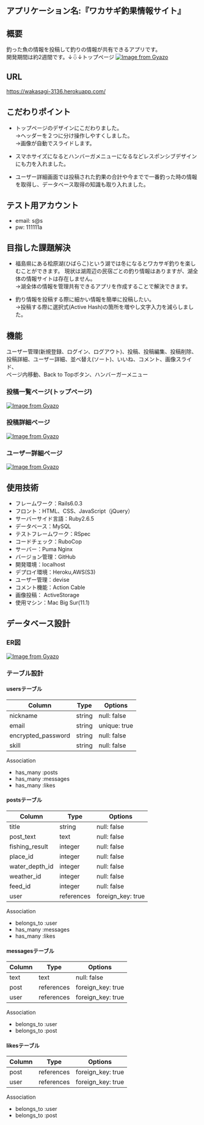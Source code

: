 ## アプリケーション名:『ワカサギ釣果情報サイト』


## 概要
釣った魚の情報を投稿して釣りの情報が共有できるアプリです。
<br>開発期間は約2週間です。↓⇩↓トップページ
[![Image from Gyazo](https://i.gyazo.com/8e05da0d0f8ec658154afb002fe8014a.jpg)](https://gyazo.com/8e05da0d0f8ec658154afb002fe8014a)

## URL
https://wakasagi-3136.herokuapp.com/

## こだわりポイント
- トップページのデザインにこだわりました。
<br>→ヘッダーを２つに分け操作しやすくしました。
<br>→画像が自動でスライドします。

- スマホサイズになるとハンバーガメニューになるなどレスポンシブデザインにも力を入れました。  
- ユーザー詳細画面では投稿された釣果の合計や今までで一番釣った時の情報を取得し、データベース取得の知識も取り入れました。

## テスト用アカウント
* email: s@s
* pw: 111111a

## 目指した課題解決

- 福島県にある桧原湖(ひばらこ)という湖では冬になるとワカサギ釣りを楽しむことができます。
  現状は湖周辺の民宿ごとの釣り情報はありますが、湖全体の情報サイトは存在しません。
  <br>→湖全体の情報を管理共有できるアプリを作成することで解決できます。

- 釣り情報を投稿する際に細かい情報を簡単に投稿したい。
  <br>→投稿する際に選択式(Active Hash)の箇所を増やし文字入力を減らしました。   

## 機能
ユーザー管理(新規登録、ログイン、ログアウト)、投稿、投稿編集、投稿削除、
<br>投稿詳細、ユーザー詳細、並べ替え(ソート)、いいね、コメント、画像スライド、
<br>ページ内移動、Back to Topボタン、ハンバーガーメニュー

### 投稿一覧ページ(トップページ)
[![Image from Gyazo](https://i.gyazo.com/daeaa2bdc7f1a781559d3aa64187da8c.jpg)](https://gyazo.com/daeaa2bdc7f1a781559d3aa64187da8c)
### 投稿詳細ページ
[![Image from Gyazo](https://i.gyazo.com/02091ee88eeea4434c0a9f062aae93b5.png)](https://gyazo.com/02091ee88eeea4434c0a9f062aae93b5)
### ユーザー詳細ページ
[![Image from Gyazo](https://i.gyazo.com/b92a716d58acfb82ebc8fcf76317d0b9.jpg)](https://gyazo.com/b92a716d58acfb82ebc8fcf76317d0b9)
## 使用技術
- フレームワーク：Rails6.0.3
- フロント：HTML、CSS、JavaScript（jQuery）
- サーバーサイド言語：Ruby2.6.5
- データベース：MySQL
- テストフレームワーク：RSpec
- コードチェック：RuboCop
- サーバー：Puma Nginx
- バージョン管理：GitHub
- 開発環境：localhost
- デプロイ環境：Heroku,AWS(S3)
- ユーザー管理：devise
- コメント機能：Action Cable
- 画像投稿： ActiveStorage
- 使用マシン：Mac Big Sur(11.1)



## データベース設計

### ER図
[![Image from Gyazo](https://i.gyazo.com/15766ef3ce239da1fee234a75e2b4724.png)](https://gyazo.com/15766ef3ce239da1fee234a75e2b4724)

### テーブル設計
#### usersテーブル
| Column              | Type    | Options      |
| ------------------- | ------  | -----------  |
| nickname            | string  | null: false  |
| email               | string  | unique: true |
| encrypted_password  | string  | null: false  |
| skill               | string  | null: false  |

Association
- has_many :posts
- has_many :messages
- has_many :likes



#### postsテーブル
| Column               | Type        | Options            |
| -------------------- | ----------- | ------------------ |
| title                | string      | null: false        |
| post_text            | text        | null: false        |
| fishing_result       | integer     | null: false        |
| place_id             | integer     | null: false        |
| water_depth_id       | integer     | null: false        |
| weather_id           | integer     | null: false        |
| feed_id              | integer     | null: false        |
| user                 | references  | foreign_key: true  |

Association
- belongs_to :user
- has_many :messages
- has_many :likes



#### messagesテーブル
| Column  | Type        | Options            |
| ------- | ----------- | ------------------ |
| text    | text        | null: false        |
| post    | references  | foreign_key: true  |
| user    | references  | foreign_key: true  |

Association
- belongs_to :user
- belongs_to :post



#### likesテーブル
| Column  | Type        | Options            |
| ------- | ----------- | ------------------ |
| post    | references  | foreign_key: true  |
| user    | references  | foreign_key: true  |

Association
- belongs_to :user
- belongs_to :post


